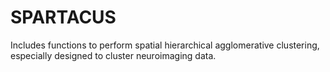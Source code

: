 # SPARTACUS
Includes functions to perform spatial hierarchical agglomerative clustering, especially designed to cluster neuroimaging data.
